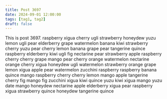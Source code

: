 ```yaml
---
title: Post 3697
date: 2024-09-01 12:00:00
tags: [tag1, tag2]
draft: false
---
```

This is post 3697.
raspberry
xigua
cherry
ugli
strawberry
honeydew
yuzu
lemon
ugli
pear
elderberry
grape
watermelon
banana
kiwi
strawberry
cherry
yuzu
pear
cherry
lemon
banana
grape
pear
tangerine
quince
raspberry
elderberry
kiwi
ugli
fig
nectarine
pear
strawberry
apple
raspberry
cherry
cherry
grape
mango
pear
cherry
orange
watermelon
nectarine
orange
cherry
xigua
honeydew
ugli
watermelon
strawberry
orange
grape
lemon
xigua
apple
pear
watermelon
zucchini
raspberry
raspberry
banana
quince
mango
raspberry
cherry
cherry
lemon
mango
apple
tangerine
cherry
fig
mango
fig
zucchini
xigua
kiwi
quince
yuzu
kiwi
xigua
mango
yuzu
date
mango
honeydew
nectarine
apple
elderberry
xigua
pear
raspberry
xigua
strawberry
quince
honeydew
tangerine
quince
